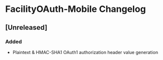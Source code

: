 <!-- Keep a Changelog guide -> https://keepachangelog.com -->

# FacilityOAuth-Mobile Changelog

## [Unreleased]
### Added
- Plaintext & HMAC-SHA1 OAuth1 authorization header value generation
